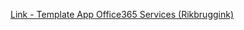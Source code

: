 [Link - Template App Office365 Services (Rikbruggink)](https://github.com/Rikbruggink/Zabbix-templates/tree/master/2.0/Windows)
